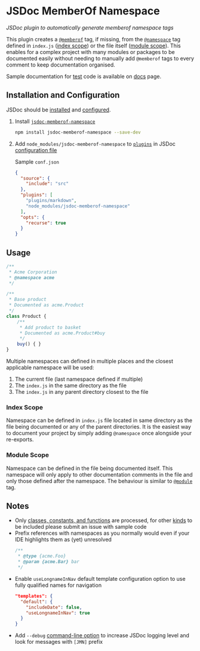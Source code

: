 # JSDoc MemberOf Namespace

*JSDoc plugin to automatically generate memberof namespace tags*

This plugin creates a [`@memberof`][jsdoc-memberof] tag, if missing, from the [`@namespace`][jsdoc-namespace] tag defined in `index.js` ([index scope](#index-scope)) or the file itself ([module scope](#module-scope)). This enables for a complex project with many modules or packages to be documented easily without needing to manually add `@memberof` tags to every comment to keep documentation organised.

Sample documentation for [test](test) code is available on [docs](https://kozhevnikov.github.io/jsdoc-memberof-namespace/) page.

## Installation and Configuration

JSDoc should be [installed][npm-jsdoc] and [configured][jsdoc-config].

1. Install [`jsdoc-memberof-namespace`][npm-jsdoc-memberof-namespace]

    ```bash
    npm install jsdoc-memberof-namespace --save-dev
    ```

2. Add `node_modules/jsdoc-memberof-namespace` to [`plugins`][jsdoc-plugin] in JSDoc [configuration file][jsdoc-config]

   Sample `conf.json`

   ```json
   {
     "source": {
       "include": "src"
     },
     "plugins": [
       "plugins/markdown",
       "node_modules/jsdoc-memberof-namespace"
     ],
     "opts": {
       "recurse": true
     }
   }
   ```

## Usage

```javascript
/**
 * Acme Corporation
 * @namespace acme
 */

/**
 * Base product
 * Documented as acme.Product
 */
class Product {
    /**
     * Add product to basket
     * Documented as acme.Product#buy
     */
    buy() { }
}
```

Multiple namespaces can defined in multiple places and the closest applicable namespace will be used:

1. The current file (last namespace defined if multiple)
2. The `index.js` in the same directory as the file
3. The `index.js` in any parent directory closest to the file

### Index Scope

Namespace can be defined in `index.js` file located in same directory as the file being documented or any of the parent directories. It is the easiest way to document your project by simply adding `@namespace` once alongside your re-exports.

### Module Scope

Namespace can be defined in the file being documented itself. This namespace will only apply to other documentation comments in the file and only those defined after the namespace. The behaviour is similar to [`@module`][jsdoc-module] tag.

## Notes

- Only [classes, constants, and functions](index.js#L6) are processed, for other [kinds][jsdoc-kind] to be included please submit an issue with sample code
- Prefix references with namespaces as you normally would even if your IDE highlights them as (yet) unresolved
  ```javascript
  /**
   * @type {acme.Foo}
   * @param {acme.Bar} bar
   */
  ```
- Enable `useLongnameInNav` default template configuration option to use fully qualified names for navigation
  ```json
  "templates": {
    "default": {
      "includeDate": false,
      "useLongnameInNav": true
    }
  }
  ```
- Add `--debug` [command-line option][jsdoc-cli] to increase JSDoc logging level and look for messages with `[JMN]` prefix

[jsdoc-cli]: http://usejsdoc.org/about-commandline.html
[jsdoc-config]: http://usejsdoc.org/about-configuring-jsdoc.html
[jsdoc-plugin]: http://usejsdoc.org/about-plugins.html
[jsdoc-kind]: http://usejsdoc.org/tags-kind.html
[jsdoc-module]: http://usejsdoc.org/tags-module.html
[jsdoc-memberof]: http://usejsdoc.org/tags-memberof.html
[jsdoc-namespace]: http://usejsdoc.org/tags-namespace.html
[npm-jsdoc]: https://www.npmjs.com/package/jsdoc
[npm-jsdoc-memberof-namespace]: https://www.npmjs.com/package/jsdoc-memberof-namespace
